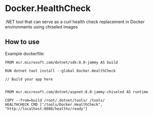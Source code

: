 # Docker.HealthCheck
.NET tool that can serve as a curl health check replacement in Docker environments using chiseled images


## How to use

Example dockerfile:

```
FROM mcr.microsoft.com/dotnet/sdk:8.0-jammy AS build

RUN dotnet tool install --global Docker.HealthCheck

// Build your app here


FROM mcr.microsoft.com/dotnet/aspnet:8.0-jammy-chiseled AS runtime

COPY --from=build /root/.dotnet/tools/ /tools/
HEALTHCHECK CMD ["/tools/Docker.HealthCheck", "http://localhost:8080/healthz/ready"]
```
